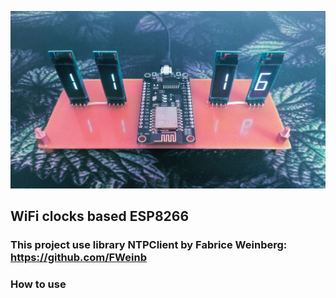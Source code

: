 ![Image alt](https://github.com/S-Sushka/ESP8266_CLOCKS/blob/main/CLOCKS.jpg)

## WiFi clocks based ESP8266
### This project use library NTPClient by Fabrice Weinberg: https://github.com/FWeinb
### How to use

